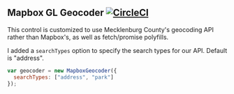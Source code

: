 ## Mapbox GL Geocoder [![CircleCI](https://circleci.com/gh/mapbox/mapbox-gl-geocoder.svg?style=svg)](https://circleci.com/gh/mapbox/mapbox-gl-geocoder)

This control is customized to use Mecklenburg County's geocoding API rather than Mapbox's, as well as fetch/promise polyfills.

I added a `searchTypes` option to specify the search types for our API. Default is "address".

```javascript
var geocoder = new MapboxGeocoder({
  searchTypes: ["address", "park"]
});
```
